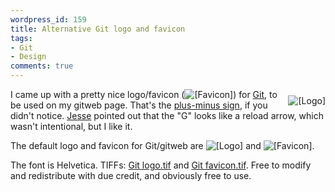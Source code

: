```yaml
---
wordpress_id: 159
title: Alternative Git logo and favicon
tags:
- Git
- Design
comments: true
---
```

<img src="/uploads/git-logo.png" alt="[Logo]" style="float:right; padding-top:10px;padding-left:10px" />I came up with a pretty nice logo/favicon (<img src="/uploads/git-favicon.jpg" alt="[Favicon]"/>) for <a href="http://en.wikipedia.org/wiki/Git_%28software%29">Git</a>, to be used on my gitweb page. That's the <a href="http://en.wikipedia.org/wiki/Plus-minus_sign">plus-minus sign</a>, if you didn't notice. <a href="http://overstimulate.com/">Jesse</a> pointed out that the "G" looks like a reload arrow, which wasn't intentional, but I like it.

The default logo and favicon for Git/gitweb are <img src="/uploads/gitweb-logo.png" alt="[Logo]" /> and <img src="/uploads/gitweb-favicon.png" alt="[Favicon]" />.

The font is Helvetica. TIFFs: <a href="/uploads/Git%20logo.tif">Git logo.tif</a> and <a href="/uploads/Git%20favicon.tif">Git favicon.tif</a>. Free to modify and redistribute with due credit, and obviously free to use.<br style="clear:left" />
